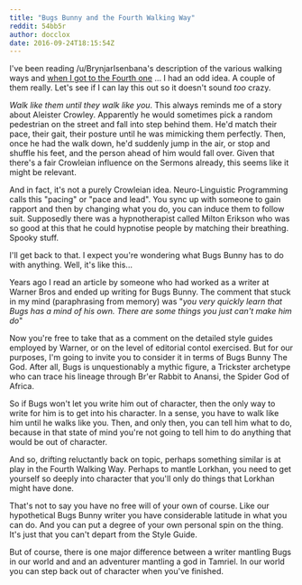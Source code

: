 ```yaml
---
title: "Bugs Bunny and the Fourth Walking Way"
reddit: 54bb5r
author: docclox
date: 2016-09-24T18:15:54Z
---
```


I've been reading /u/BrynjarIsenbana's description of the various walking ways and [when I got to the Fourth one](https://www.reddit.com/r/teslore/comments/4n8i4m/brynjars_compendium_of_the_six_walking_ways_part/) ... I had an odd idea. A couple of them really. Let's see if I can lay this out so it doesn't sound *too* crazy.

*Walk like them until they walk like you*. This always reminds me of a story about Aleister Crowley. Apparently he would sometimes pick a random pedestrian on the street and fall into step behind them. He'd match their pace, their gait, their posture until he was mimicking them perfectly. Then, once he had the walk down, he'd suddenly jump in the air, or stop and shuffle his feet, and the person ahead of him would fall over. Given that there's a fair Crowleian influence on the Sermons already, this seems like it might be relevant.

And in fact, it's not a purely Crowleian idea. Neuro-Linguistic Programming calls this "pacing" or "pace and lead". You sync up with someone to gain rapport and then by changing what you do, you can induce them to follow suit. Supposedly there was a hypnotherapist called Milton Erikson who was so good at this that he could hypnotise people by matching their breathing. Spooky stuff.

I'll get back to that. I expect you're wondering what Bugs Bunny has to do with anything. Well, it's like this...

Years ago I read an article by someone who had worked as a writer at Warner Bros and ended up writing for Bugs Bunny. The comment that stuck in my mind (paraphrasing from memory) was "*you very quickly learn that Bugs has a mind of his own. There are some things you just can't make him do*"

Now you're free to take that as a comment on the detailed style guides employed by Warner, or on the level of editorial contol exercised. But for our purposes, I'm going to invite you to consider it in terms of Bugs Bunny The God. After all, Bugs is unquestionably a mythic figure, a Trickster archetype who can trace his lineage through Br'er Rabbit to Anansi, the Spider God of Africa.

So if Bugs won't let you write him out of character, then the only way to write for him is to get into his character. In a sense, you have to walk like him until he walks like you. Then, and only then, you can tell him what to do, because in that state of mind you're not going to tell him to do anything that would be out of character.

And so, drifting reluctantly back on topic, perhaps something similar is at play in the Fourth Walking Way. Perhaps to mantle Lorkhan, you need to get yourself so deeply into character that you'll only do things that
Lorkhan might have done.

That's not to say you have no free will of your own of course. Like our hypothetical Bugs Bunny writer you have considerable latitude in what you can do. And you can put a degree of your own personal spin on the thing. It's just that you can't depart from the Style Guide.

But of course, there is one major difference between a writer mantling Bugs in our world and and an adventurer mantling a god in Tamriel. In our world you can step back out of character when you've finished. 

